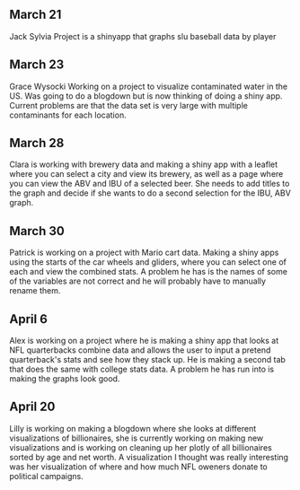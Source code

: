 ## March 21

Jack Sylvia
Project is a shinyapp that graphs slu baseball data by player

## March 23

Grace Wysocki
Working on a project to visualize contaminated water in the US. Was going to do a blogdown but is now thinking of doing a shiny app. Current problems are that the data set is very large with multiple contaminants for each location. 

## March 28

Clara is working with brewery data and making a shiny app with a leaflet where you can select a city and view its brewery, as well as a page where you can view the ABV and IBU of a selected beer. She needs to add titles to the graph and decide if she wants to do a second selection for the IBU, ABV graph.

## March 30
Patrick is working on a project with Mario cart data. Making a shiny apps using the starts of the car wheels and gliders, where you can select one of each and view the combined stats. A problem he has is the names of some of the variables are not correct and he will probably have to manually rename them.

## April 6 
Alex is working on a project where he is making a shiny app that looks at NFL quarterbacks combine data and allows the user to input a pretend quarterback's stats and see how they stack up. He is making a second tab that does the same with college stats data. A problem he has run into is making the graphs look good.

## April 20
Lilly is working on making a blogdown where she looks at different visualizations of billionaires, she is currently working on making new visualizations and is working on cleaning up her plotly of all billionaires sorted by age and net worth. A visualization I thought was really interesting was her visualization of where and how much NFL oweners donate to political campaigns. 